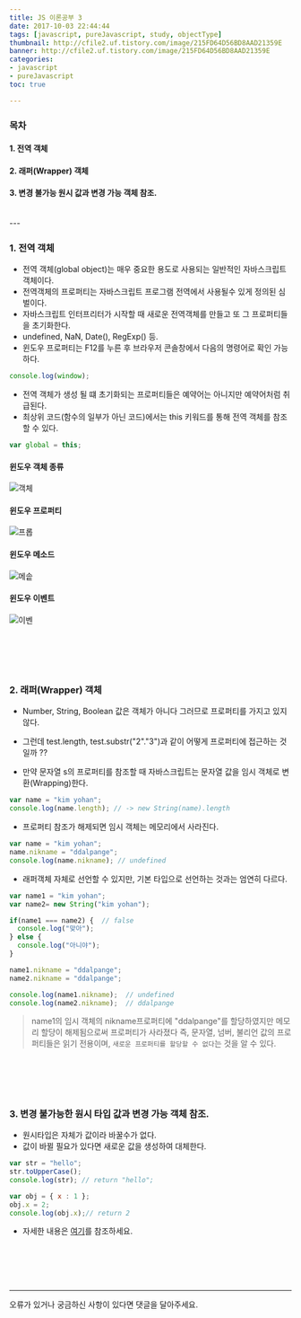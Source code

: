 ```yaml
---
title: JS 이론공부 3
date: 2017-10-03 22:44:44
tags: [javascript, pureJavascript, study, objectType]
thumbnail: http://cfile2.uf.tistory.com/image/215FD64D56BD8AAD21359E
banner: http://cfile2.uf.tistory.com/image/215FD64D56BD8AAD21359E
categories:
- javascript
- pureJavascript
toc: true

---
```


### 목차

#### 1. 전역 객체

#### 2. 래퍼(Wrapper) 객체

#### 3. 변경 불가능 원시 값과 변경 가능 객체 참조.

<br/>
---

### 1. 전역 객체

- 전역 객체(global object)는 매우 중요한 용도로 사용되는 일반적인 자바스크립트 객체이다.
- 전역객체의 프로퍼티는 자바스크립트 프로그램 전역에서 사용될수 있게 정의된 심벌이다.
- 자바스크립트 인터프리터가 시작할 때 새로운 전역객체를 만들고 또 그 프로퍼티들을 초기화한다.
- undefined, NaN, Date(), RegExp() 등.
- 윈도우 프로퍼티는 F12를 누른 후 브라우저 콘솔창에서 다음의 명령어로 확인 가능하다.


```javascript
console.log(window);
```

- 전역 객체가 생성 될 떄 초기화되는 프로퍼티들은 예약어는 아니지만 예약어처럼 취급된다.
- 최상위 코드(함수의 일부가 아닌 코드)에서는 this 키워드를 통해 전역 객체를 참조할 수 있다.


```javascript
var global = this;
```

<!-- more -->

#### 윈도우 객체 종류

![객체](https://ddalpange.github.io/images/windowObj.png)


#### 윈도우 프로퍼티

![프롭](https://ddalpange.github.io/images/windowProp.png)

#### 윈도우 메소드

![메솥](https://ddalpange.github.io/images/windowMethod.png)

#### 윈도우 이벤트

![이벤](https://ddalpange.github.io/images/windowEvent.png)




<br/><br/>
---

### 2. 래퍼(Wrapper) 객체

- Number, String, Boolean 값은 객체가 아니다 그러므로 프로퍼티를 가지고 있지 않다.

- 그런데 test.length, test.substr("2"."3")과 같이 어떻게 프로퍼티에 접근하는 것일까 ??

- 만약 문자열 s의 프로퍼티를 참조할 때 자바스크립트는 문자열 값을 임시 객체로 변환(Wrapping)한다.

```javascript
var name = "kim yohan";
console.log(name.length); // -> new String(name).length
```

- 프로퍼티 참조가 해제되면 임시 객체는 메모리에서 사라진다.

```javascript
var name = "kim yohan";
name.nikname = "ddalpange";
console.log(name.nikname); // undefined
```


- 래퍼객체 자체로 선언할 수 있지만, 기본 타입으로 선언하는 것과는 엄연히 다르다.

```javascript
var name1 = "kim yohan";
var name2= new String("kim yohan");

if(name1 === name2) {  // false
  console.log("맞아");
} else {
  console.log("아니야");
}

name1.nikname = "ddalpange";
name2.nikname = "ddalpange";

console.log(name1.nikname);  // undefined
console.log(name2.nikname);  // ddalpange
```

> name1의 임시 객체의 nikname프로퍼티에 "ddalpange"를 할당하였지만 메모리 할당이 해제됨으로써 프로퍼티가 사라졌다 즉, 문자열, 넘버, 불리언 값의 프로퍼티들은 읽기 전용이며, `새로운 프로퍼티를 할당할 수 없다`는 것을 알 수 있다.


<br/><br/>
---


### 3. 변경 불가능한 원시 타입 값과 변경 가능 객체 참조.

- 원시타입은 자체가 값이라 바꿀수가 없다.
- 값이 바뀔 필요가 있다면 새로운 값을 생성하여 대체한다.


```javascript
var str = "hello";
str.toUpperCase();
console.log(str); // return "hello";
```


```javascript
var obj = { x : 1 };
obj.x = 2;
console.log(obj.x);// return 2
```


- 자세한 내용은 [여기](https://ddalpange.github.io/2017/10/10/js-clone-object/)를 참조하세요.


<br/>
<br/>
<br/>
<br/>

---

오류가 있거나 궁금하신 사항이 있다면 댓글을 달아주세요.

<br/>
<br/>
<br/>
